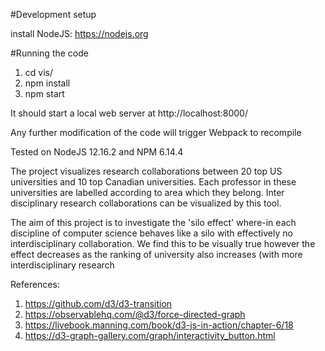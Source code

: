 #Development setup

install NodeJS: https://nodejs.org

#Running the code
1. cd vis/
2. npm install
3. npm start

It should start a local web server at http://localhost:8000/

Any further modification of the code will trigger Webpack to recompile

Tested on NodeJS 12.16.2 and NPM 6.14.4

The project visualizes research collaborations between 20 top US universities and 10 top Canadian universities. Each professor in these universities are labelled according to area which they belong. Inter disciplinary research collaborations can be visualized by this tool.

The aim of this project is to investigate the 'silo effect' where-in each discipline of computer science behaves like a silo with effectively no interdisciplinary collaboration. We find this to be visually true however the effect decreases as the ranking of university also increases (with more interdisciplinary research

References:
1. https://github.com/d3/d3-transition
2. https://observablehq.com/@d3/force-directed-graph
3. https://livebook.manning.com/book/d3-js-in-action/chapter-6/18
4. https://d3-graph-gallery.com/graph/interactivity_button.html
